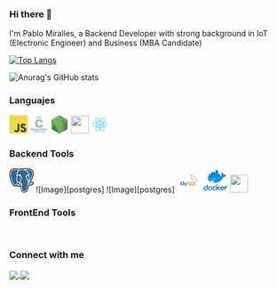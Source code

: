 ### Hi there 👋

I'm Pablo Miralles, a Backend Developer with strong background in IoT (Electronic Engineer) and Business (MBA Candidate)
<br />

[![Top Langs](https://github-readme-stats.vercel.app/api/top-langs/?username=p-miralles&count_private=true)](https://github.com/p-miralles/github-readme-stats)

![Anurag's GitHub stats](https://github-readme-stats.vercel.app/api?username=p-miralles&show_icons=true&count_private=true)

### Languajes
<img width="33px" src="https://raw.githubusercontent.com/github/explore/80688e429a7d4ef2fca1e82350fe8e3517d3494d/topics/javascript/javascript.png" /> <img width="33px" src="https://raw.githubusercontent.com/github/explore/80688e429a7d4ef2fca1e82350fe8e3517d3494d/topics/c/c.png" /> <img width="33px" src="https://raw.githubusercontent.com/github/explore/80688e429a7d4ef2fca1e82350fe8e3517d3494d/topics/nodejs/nodejs.png" /> <img height="32" width="32" src="https://cdn.jsdelivr.net/npm/simple-icons@v5/icons/JAVA.svg" /> <img width="33px" src="https://raw.githubusercontent.com/github/explore/80688e429a7d4ef2fca1e82350fe8e3517d3494d/topics/react/react.png" />
<img width="33px" src="" />
<img width="33px" src="" />
<img width="33px" src="" />
<img width="44px" src="" />

### Backend Tools
<img width="44px" src="https://raw.githubusercontent.com/github/explore/80688e429a7d4ef2fca1e82350fe8e3517d3494d/topics/postgresql/postgresql.png" /> 
![Image][postgres] ![Image][postgres] 	
<img width="44px" src="https://raw.githubusercontent.com/github/explore/80688e429a7d4ef2fca1e82350fe8e3517d3494d/topics/mysql/mysql.png" />
<img width="44px" src="https://raw.githubusercontent.com/github/explore/80688e429a7d4ef2fca1e82350fe8e3517d3494d/topics/docker/docker.png" />
<img height="32" width="32" src="https://cdn.jsdelivr.net/npm/simple-icons@v5/icons/postman.svg" /> 
<img width="44px" src="" />
<img width="44px" src="" />

### FrontEnd Tools
<img width="44px" src="" />
<img width="44px" src="" />
<img width="44px" src="" />
<img width="44px" src="" />

### Connect with me



<a href="https://github.com/anuraghazra/github-readme-stats">
  <img align="center" src="https://github-readme-stats.vercel.app/api/pin/?username=anuraghazra&repo=github-readme-stats" />
</a>
<a href="https://github.com/anuraghazra/convoychat">
  <img align="center" src="https://github-readme-stats.vercel.app/api/pin/?username=anuraghazra&repo=convoychat" />
</a>

<!--
**p-miralles/p-miralles** is a ✨ _special_ ✨ repository because its `README.md` (this file) appears on your GitHub profile.

Here are some ideas to get you started:

- 🔭 I’m currently working on ...
- 🌱 I’m currently learning ...
- 👯 I’m looking to collaborate on ...
- 🤔 I’m looking for help with ...
- 💬 Ask me about ...
- 📫 How to reach me: ...
- 😄 Pronouns: ...
- ⚡ Fun fact: ...
-->

[linkedin]:http://linkedin.com/pablo-miralles


[postgres]: <img width="44px" src="https://raw.githubusercontent.com/github/explore/80688e429a7d4ef2fca1e82350fe8e3517d3494d/topics/postgresql/postgresql.png" /> 

